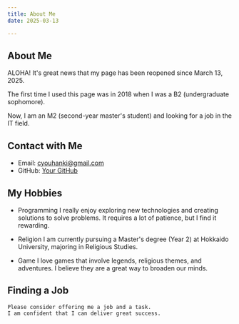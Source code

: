 ```yaml
---
title: About Me
date: 2025-03-13

---
```


## About Me 

ALOHA!
It's great news that my page has been reopened since March 13, 2025.

The first time I used this page was in 2018 when I was a B2 (undergraduate sophomore).

Now, I am an M2 (second-year master's student) and looking for a job in the IT field.



## Contact with Me

- Email: cyouhanki@gmail.com
- GitHub: [Your GitHub](https://github.com/zhaofandong)

## My Hobbies


- Programming
   I really enjoy exploring new technologies and creating solutions to solve problems. It requires a lot of patience, but I find it rewarding.

- Religion
   I am currently pursuing a Master's degree (Year 2) at Hokkaido University, majoring in Religious Studies.

- Game 
    I love games that involve legends, religious themes, and adventures. I believe they are a great way to broaden our minds.

## Finding a Job
    Please consider offering me a job and a task. 
    I am confident that I can deliver great success.
